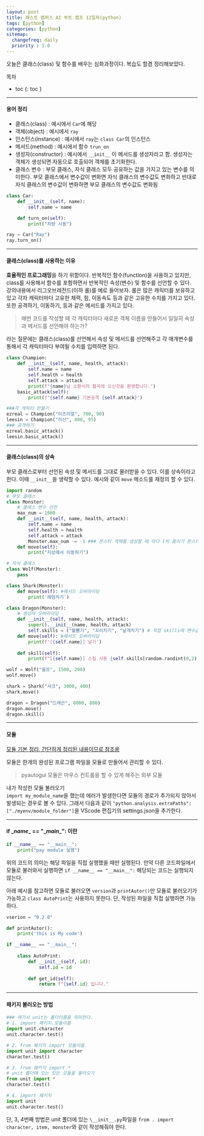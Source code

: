 ```yaml
---
layout: post
title: 패스트 캠퍼스 AI 부트 캠프 12일차(python)
tags: [python]
categories: [python]
sitemap:
  changefreq: daily
  priority : 1.0
---
```

오늘은 클래스(class) 및 함수를 배우는 심화과정이다. 복습도 할겸 정리해보았다.

목차
- toc
{: toc }

----
#### 용어 정리
+ 클래스(class) : 예시에서 `Car`에 해당
+ 객체(object) : 예시에서 `ray`
+ 인스턴스(instance) : 예시에서 `ray`는 `class Car`의 인스턴스
+ 메서드(method) : 예시에서 함수 `trun_on`
+ 생성자(constructor) : 예시에서 `__init__` 이 메서드를 생성자라고 함. 생성자는 객체가 생성되면 자동으로 호출되어 객체를 초기화한다.
+ 클래스 변수 : 부모 클래스, 자식 클래스 모두 공유하는 값을 가지고 있는 변수를 의미한다. 부모 클래스에서 변수값이 변화면 자식 클래스의 변수값도 변화하고 반대로 자식 클래스의 변수값이 변화하면 부모 클래스의 변수값도 변화됨

```python
class Car:
    def __init__(self, name):
	    self.name = name

    def turn_on(self):
        print("차량 시동")

ray = Car("Ray")
ray.turn_on()
```

----
#### 클래스(class)를 사용하는 이유

**효율적인 프로그래밍**을 하기 위함이다. 반복적인 함수(function)을 사용하고 있지만, class를 사용해서 함수를 포함하면서 반복적인 속성(변수) 및 함수를 선언할 수 있다.  
강의내용에서 리그오브레전드(이하 롤)를 예로 들어보자. 롤은 많은 캐릭터를 보유하고 있고 각자 캐릭터마다 고유한 체력, 힘, 이동속도 등과 같은 고유한 수치를 가지고 있다. 또한 공격하기, 이동하기, 등과 같은 메서드를 가지고 있다.
> 매번 코드를 작성할 때 각 캐릭터마다 새로운 객체 이름을 만들어서 일일히 속성과 메서드를 선언해야 하는가?  

라는 질문에는 클래스(class)를 선언해서 속성 및 메서드를 선언해주고 각 매개변수를 통해서 각 캐릭터마다 부여될 수치를 입력하면 된다.

```python
class Champion:
    def __init__(self, name, health, attack):
        self.name = name
        self.health = health
        self.attack = attack
        print(f"{name}님 소환사의 협곡에 오신것을 환영합니다.")
    basic_attack(self):
        print(f"{self.name} 기본공격 {self.attack}")

###각 캐릭터 만들기
ezreal = Champion("이즈리얼", 700, 90)
leesin = Champion("리신", 800, 95)
### 공격하기
ezreal.basic_attack()
leesin.basic_attack()
```

----
#### 클래스(class)의 상속

부모 클래스로부터 선언된 속성 및 메서드를 그대로 물러받을 수 있다. 이를 상속이라고 한다. 이때 `__init__`을 생략할 수 있다. 예시와 같이 `move` 메소드를 재정의 할 수 있다.


```python
import random
# 부모 클래스
class Monster:
    # 클래스 변수 선언
    max_num = 1000
    def __init__(self, name, health, attack):
        self.name = name
        self.health = health
        self.attack = attack
        Monster.max_num -= -1 ### 몬스터 객체를 생성할 때 마다 1씩 줄이기 몬스터의 전체 수를 제어할 수 있음
    def move(self):
        print("지상에서 이동하기")

# 자식 클래스
class Wolf(Monster):
    pass

class Shark(Monster):
    def move(self): #메서드 오버라이딩
        print('헤엄치기')

class Dragon(Monster):
    # 생성자 오버라이딩
    def __init__(self, name, health, attack):
        super().__init__(name, health, attack)
        self.skills = ("불뿜기", "꼬리치기", "날개치기") # 직접 skills에 변수값을 입력하면 __init__에 skills을 미기입
    def move(self): #메서드 오버라이딩
        print(f'[{self.name}] 날기')
    
    def skill(self):
        print(f"[{self.name}] 스킬 사용 {self.skills[random.randint(0,2)]}")

wolf = Wolf("울프", 1500, 200)
wolf.move()

shark = Shark("샤크", 3000, 400)
shark.move()

dragon = Dragon("드래곤", 8000, 800)
dragon.move()
dragon.skill()
```

----
#### 모듈

[모듈 기본 정리, 간단하게 정리된 내용이므로 참조용](https://sooyoung-wind.github.io/python/2023/07/27/9%EC%9D%BC%EC%B0%A8.html#%EB%AA%A8%EB%93%88%EA%B3%BC-%ED%8C%A8%ED%82%A4%EC%A7%80)

모듈은 한개의 완성된 프로그램 파일을 모듈로 만들어서 관리할 수 있다.

> pyautogui 모듈은 마우스 컨트롤을 할 수 있게 해주는 외부 모듈

내가 작성한 모듈 불러오기  
`import my_module_name`을 했는데 에러가 발생한다면 모듈의 경로가 추가되지 않아서 발생되는 경우로 볼 수 있다. 그래서 다음과 같이 `"python.analysis.extraPaths": ["./myenv/module_folder"]`을 VScode 편집기의 settings.json을 추가한다.

----
#### if \__name__ \== "\__main__": 이란

```python
if __name__ == "__main__":
    print("pay module 실행")
```  
위의 코드의 의미는 해당 파일을 직접 실행했을 때만 실행된다. 만약 다른 코드파일에서 모듈로 불러와서 실행하면 `if __name__ == "__main__":` 해당되는 코드는 실행되지 않는다.  

아래 예시를 참고하면 모듈로 불러오면 `version`과 `printAutor()`만 모듈로 불러오기가 가능하고 `class AutoPrint`는 사용하지 못한다. 단, 작성된 파일을 직접 실행하면 가능하다.

```python
vserion = "0.2.0"

def printAutor():
    print('this is My code')

if __name__ == "__main__":
    
    class AutoPrint:
        def __init__(self, id):
            self.id = id
        
        def get_id(self):
            return f"{self.id} 입니다."
```

----
#### 패키지 불러오는 방법

```python
### 여기서 unit는 폴더이름을 의미한다.
# 1. import 패키지.모듈이름
import unit.character
unit.character.test()

# 2. from 패키지 import 모듈이름
import unit import character
character.test()

# 3. from 패키지 import *
# unit 폴더에 있는 모든 모듈을 불러오기
from unit import *
character.test()

# 4. import 패키지
import unit
unit.character.test()
```
단, 3, 4번째 방법은 unit 폴더에 있는 `\__init__.py`파일을 `from . import character, item, monster`와 같이 작성해줘야 한다.  


